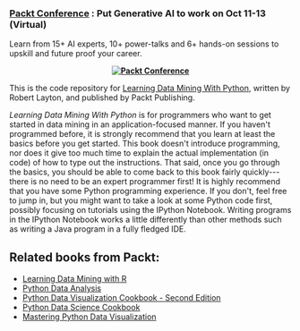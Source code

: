 
### [Packt Conference](https://packt.link/JGIEY) : Put Generative AI to work on Oct 11-13 (Virtual) 

 Learn from 15+ AI experts, 10+ power-talks and 6+ hands-on sessions to upskill and future proof your career. 

<b><p align='center'>[![Packt Conference](https://hub.packtpub.com/wp-content/uploads/2023/08/put-generative-ai-to-work-packt.png)](https://packt.link/JGIEY)</p></b>This is the code repository for [Learning Data Mining With Python](https://www.packtpub.com/big-data-and-business-intelligence/learning-data-mining-python?utm_source=github&utm_medium=repository&utm_campaign=9781784396053), written by Robert Layton, and published by Packt Publishing.

*Learning Data Mining With Python* is for programmers who want to get started in data mining in an application-focused manner.
If you haven't programmed before, it is strongly recommend that you learn at least the basics before you get started. This book doesn't introduce programming, nor does it give too much time to explain the actual implementation (in code) of how to type out the instructions. That said, once you go through the basics, you should be able to come back to this book fairly quickly---there is no need to be an expert programmer first!
It is highly recommend that you have some Python programming experience. If you 
don't, feel free to jump in, but you might want to take a look at some Python code first, possibly focusing on tutorials using the IPython Notebook. Writing programs in the IPython Notebook works a little differently than other methods such as writing a Java program in a fully fledged IDE.

## Related books from Packt:
- [Learning Data Mining with R](https://www.packtpub.com/big-data-and-business-intelligence/learning-data-mining-r?utm_source=github&utm_medium=related&utm_campaign=9781784396053)
- [Python Data Analysis](https://www.packtpub.com/big-data-and-business-intelligence/python-data-analysis?utm_source=github&utm_medium=related&utm_campaign=9781784396053)
- [Python Data Visualization Cookbook - Second Edition](https://www.packtpub.com/big-data-and-business-intelligence/python-data-visualization-cookbook-second-edition?utm_source=github&utm_medium=related&utm_campaign=9781784396053)
- [Python Data Science Cookbook](https://www.packtpub.com/big-data-and-business-intelligence/python-data-science-cookbook?utm_source=github&utm_medium=related&utm_campaign=9781784396053)
- [Mastering Python Data Visualization](https://www.packtpub.com/big-data-and-business-intelligence/mastering-python-data-visualization?utm_source=github&utm_medium=related&utm_campaign=9781784396053)
